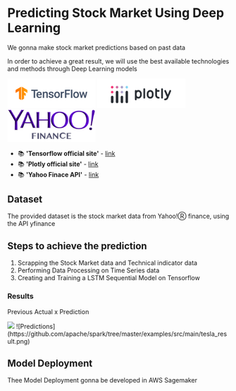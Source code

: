 # Predicting Stock Market Using Deep Learning

We gonna make stock market predictions based on past data

In order to achieve a great result, we will use the best available technologies and methods through Deep Learning models

<p float="left"> 
<img src="https://github.com/HudsonBarroso/stock-market-prediction/raw/main/images/tensorflow_logo.png" width="200">
<img src="https://github.com/HudsonBarroso/stock-market-prediction/raw/main/images/plotly_logo.png" width="200">
<img src="https://github.com/HudsonBarroso/stock-market-prediction/raw/main/images/yahoo_finance_Logo.png" width="200"">
</p>

- 📚 **'Tensorflow official site'** - [link](https://www.tensorflow.org/)
- 📚 **'Plotly official site'** - [link](https://plotly.com//)
- 📚 **'Yahoo Finace API'** - [link](https://pypi.org/project/yfinance/)

## Dataset
The provided dataset is the stock market data from Yahoo!Ⓡ finance, using the API yfinance

## Steps to achieve the prediction

1. Scrapping the Stock Market data and Technical indicator data
2. Performing Data Processing on Time Series data
3. Creating and Training a LSTM Sequential Model on Tensorflow

### Results
Previous Actual x Prediction

<img src="https://github.com/apache/spark/tree/master/examples/src/main/tesla_result.png" width=600>
![Predictions](https://github.com/apache/spark/tree/master/examples/src/main/tesla_result.png)


## Model Deployment
Thee Model Deployment gonna be developed in AWS Sagemaker
